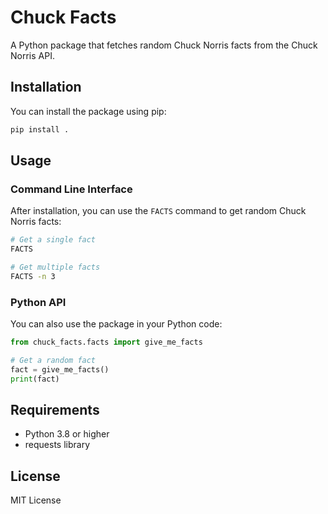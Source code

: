 # Chuck Facts

A Python package that fetches random Chuck Norris facts from the Chuck Norris API.

## Installation

You can install the package using pip:

```bash
pip install .
```

## Usage

### Command Line Interface

After installation, you can use the `FACTS` command to get random Chuck Norris facts:

```bash
# Get a single fact
FACTS

# Get multiple facts
FACTS -n 3
```

### Python API

You can also use the package in your Python code:

```python
from chuck_facts.facts import give_me_facts

# Get a random fact
fact = give_me_facts()
print(fact)
```

## Requirements

- Python 3.8 or higher
- requests library

## License

MIT License 
